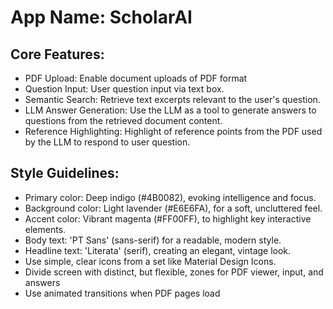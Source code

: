 # **App Name**: ScholarAI

## Core Features:

- PDF Upload: Enable document uploads of PDF format
- Question Input: User question input via text box.
- Semantic Search: Retrieve text excerpts relevant to the user's question.
- LLM Answer Generation: Use the LLM as a tool to generate answers to questions from the retrieved document content.
- Reference Highlighting: Highlight of reference points from the PDF used by the LLM to respond to user question.

## Style Guidelines:

- Primary color: Deep indigo (#4B0082), evoking intelligence and focus.
- Background color: Light lavender (#E6E6FA), for a soft, uncluttered feel.
- Accent color: Vibrant magenta (#FF00FF), to highlight key interactive elements.
- Body text: 'PT Sans' (sans-serif) for a readable, modern style.
- Headline text: 'Literata' (serif), creating an elegant, vintage look.
- Use simple, clear icons from a set like Material Design Icons.
- Divide screen with distinct, but flexible, zones for PDF viewer, input, and answers
- Use animated transitions when PDF pages load